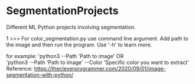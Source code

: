 # SegmentationProjects
Different ML Python projects involving segmentation.

1 >>>  For color_segmentation.py use command line argument. Add path to the image and then run the program. Use '-h' to learn more.

for example: 'python3  --Path  'Path to image'  OR  
             'python3  --Path  'Path to image' --Color 'Specific color you want to extract'
Reference:    https://thecleverprogrammer.com/2020/09/01/image-segmentation-with-python/
